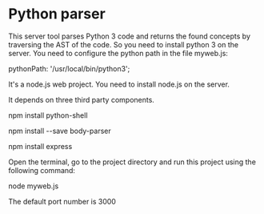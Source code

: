 # Python parser

This server tool parses Python 3 code and
returns the found concepts by traversing the AST
of the code. So you need to install python 3 on the server. You need to configure the python path in the file myweb.js:

pythonPath:  '/usr/local/bin/python3';

It's a node.js web project. You need to install node.js on the server.


It depends on three third party components.


npm install python-shell


npm install --save body-parser


npm install express


Open the terminal, go to the project directory and run this project using the following command:

node myweb.js


The default port number is 3000
